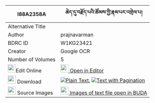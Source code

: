 |I88A2358A|ཆེད་དུ་བརྗོད་པའི་ཚོམས་ཀྱི་རྣམ་པར་འགྲེལ་པ། 
| --- | --- 
|Alternative Title |
|Author| prajnavarman
|BDRC ID | W1KG23421
|Creator | Google OCR
|Number of Volumes| 5
|<img width="25" src="https://img.icons8.com/color/25/000000/edit-property.png">Edit Online| [<img width="25" src="https://avatars.githubusercontent.com/u/45091458?s=200&v=4"> Open in Editor](http://editor.openpecha.org/I88A2358A)
|<img width="25" src="https://img.icons8.com/fluent/48/000000/download-2.png"/>  Download | [![](https://img.icons8.com/color/20/000000/txt.png)Plain Text](https://github.com/Openpecha/I88A2358A/releases/download/v1/che_du_jopa_i_tsom_kyi_nampa_r_plain_I88A2358A.zip), [![](https://img.icons8.com/color/20/000000/txt.png)Text with Pagination](https://github.com/Openpecha/I88A2358A/releases/download/v1/che_du_jopa_i_tsom_kyi_nampa_r_pages_I88A2358A.zip)
|<img width="25" src="https://img.icons8.com/plasticine/100/000000/pictures-folder.png"/>  Source Images | [<img width="25" src="https://library.bdrc.io/icons/BUDA-small.svg"> Images of text file open in BUDA](https://library.bdrc.io/show/bdr:W1KG23421)